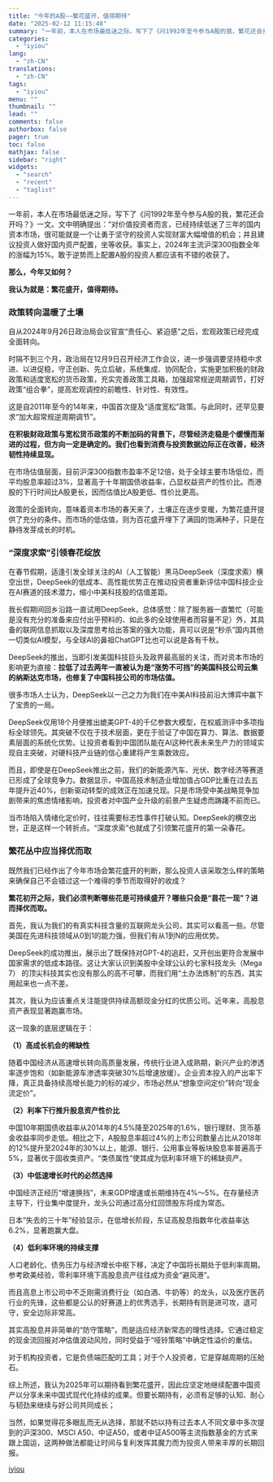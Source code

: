 ```yaml
---
title: "今年的A股——繁花盛开，值得期待"
date: "2025-02-12 11:15:48"
summary: "一年前，本人在市场最低迷之际，写下了《问1992年至今参与A股的我，繁花还会开吗？》一文。文中明确提..."
categories:
  - "iyiou"
lang:
  - "zh-CN"
translations:
  - "zh-CN"
tags:
  - "iyiou"
menu: ""
thumbnail: ""
lead: ""
comments: false
authorbox: false
pager: true
toc: false
mathjax: false
sidebar: "right"
widgets:
  - "search"
  - "recent"
  - "taglist"
---
```


一年前，本人在市场最低迷之际，写下了《问1992年至今参与A股的我，繁花还会开吗？》一文。文中明确提出：“对价值投资者而言，已经持续低迷了三年的国内资本市场，很可能就是一个让勇于坚守的投资人实现财富大幅增值的机会；并且建议投资人做好国内资产配置，坐等收获。事实上，2024年主流沪深300指数全年的涨幅为15%。敢于逆势而上配置A股的投资人都应该有不错的收获了。

**那么，今年又如何？**

**我认为就是：繁花盛开，值得期待。**

### **政策转向温暖了土壤**

自从2024年9月26日政治局会议官宣“责任心、紧迫感”之后，宏观政策已经完成全面转向。

时隔不到三个月，政治局在12月9日召开经济工作会议，进一步强调要坚持稳中求进、以进促稳，守正创新、先立后破，系统集成、协同配合，实施更加积极的财政政策和适度宽松的货币政策，充实完善政策工具箱，加强超常规逆周期调节，打好政策“组合拳”，提高宏观调控的前瞻性、针对性、有效性。

这是自2011年至今的14年来，中国首次提及“适度宽松”政策。与此同时，还罕见要求“加大超常规逆周期调节”。

**在积极财政政策与宽松货币政策的不断加码的背景下，尽管经济走稳是个缓慢而渐进的过程，但方向一定是确定的。我们也看到消费与投资数据边际正在改善，经济韧性持续显现。**

在市场估值层面，目前沪深300指数市盈率不足12倍，处于全球主要市场低位，而平均股息率超过3%，显著高于十年期国债收益率，凸显权益资产的性价比。而港股的下行时间比A股更长，因而估值比A股更低、性价比更高。

政策的全面转向，意味着资本市场的春天来了，土壤正在逐步变暖，为繁花盛开提供了充分的条件。而市场的低估值，则为百花盛开埋下了满园的饱满种子，只是在静待发芽成长的时机。

### **“深度求索”引领春花绽放**

在春节假期，适逢引发全球关注的AI（人工智能）黑马DeepSeek（深度求索）横空出世，DeepSeek的低成本、高性能优势正在推动投资者重新评估中国科技企业在AI赛道的技术潜力，缩小中美科技股的估值差距。

我长假期间回乡沿路一直试用DeepSeek，总体感觉：除了服务器一直繁忙（可能是没有充分的准备来应付出乎预料的、如此多的全球使用者而容量不足）外，其具备的联网信息抓取以及深度思考给出答案的强大功能，真可以说是“秒杀”国内其他一切类似AI模型，与全球AI的鼻祖ChatGPT比也可以说是各有千秋。

DeepSeek的推出，当即引发美国科技巨头及政界最高层的关注，而对资本市场的影响更为直接：**拉低了过去两年一直被认为是“涨势不可挡”的美国科技公司云集的纳斯达克市场，也修复了中国科技公司的市场估值。**

很多市场人士认为，DeepSeek以一己之力为我们在中美AI科技前沿大博弈中赢下了宝贵的一局。

DeepSeek仅用18个月便推出媲美GPT-4的千亿参数大模型，在权威测评中多项指标全球领先。其突破不仅在于技术层面，更在于验证了中国在算力、算法、数据要素层面的系统化优势。让投资者看到中国团队能在AI这种代表未来生产力的领域实现自主突破，对硬科技产业链的信心重建将产生乘数效应。

而且，即使是在DeepSeek推出之前，我们的新能源汽车、光伏、数字经济等赛道已形成了全球竞争力。数据显示，中国高技术制造业增加值占GDP比重在过去五年提升近40%，创新驱动转型的成效正在加速兑现。只是市场受中美战略竞争加剧带来的焦虑情绪影响，投资者对中国产业升级的前景产生疑虑而踌躇不前而已。

当市场陷入情绪化定价时，往往需要标志性事件打破认知。DeepSeek的横空出世，正是这样一个转折点。“深度求索”也就成了引领繁花盛开的第一朵春花。

### **繁花丛中应当择优而取**

既然我们已经作出了今年市场会繁花盛开的判断，那么投资人该采取怎么样的策略来确保自己不会错过这一个难得的季节而取得好的收成？

**繁花初开之际，我们必须判断哪些花是可持续盛开？哪些只会是“昙花一现”？进而择优而取。**

首先，我认为我们的有真实科技含量的互联网龙头公司，其实可以看高一些。尽管美国在先进科技领域从0到1的能力强，但我们有从1到N的应用优势。

DeepSeek的成功推出，展示出了既保持对GPT-4的追赶，又开创出更符合发展中国家需求的低成本路径。这让大家认识到美股中全球公认的七家科技龙头（Mega 7） 的顶尖科技其实也没有那么的高不可攀，而我们用“土办法炼制”的东西，其实用起来也一点不差。

其次，我认为应该重点关注能提供持续高额现金分红的优质公司。近年来，高股息资产表现显著跑赢市场。

这一现象的底层逻辑在于：

**（1）高成长机会的稀缺性**

随着中国经济从高速增长转向高质量发展，传统行业进入成熟期，新兴产业的渗透率逐步饱和（如新能源车渗透率突破30%后增速放缓）。企业资本投入的产出率下降，真正具备持续高增长能力的标的减少，市场必然从“想象空间定价”转向“现金流定价”。

**（2）利率下行推升股息资产性价比**

中国10年期国债收益率从2014年的4.5%降至2025年的1.6%，银行理财、货币基金收益率同步走低。相比之下，A股股息率超过4%的上市公司数量占比从2018年的12%提升至2024年的30%以上，能源、银行、公用事业等板块股息率普遍高于5%，显著优于固收类资产。“类债属性”使其成为低利率环境下的稀缺资产。

**（3）中低速增长时代的必然选择**

中国经济正经历“增速换挡”，未来GDP增速或长期维持在4%～5%。在存量经济主导下，行业集中度提升，龙头公司通过高分红回馈股东将成为常态。

日本“失去的三十年”经验显示，在低增长阶段，东证高股息指数年化收益率达6.2%，显著跑赢大盘。

**（4）低利率环境的持续支撑**

人口老龄化、债务压力与经济增长中枢下移，决定了中国将长期处于低利率周期。参考欧美经验，零利率环境下高股息资产往往成为资金“避风港”。

而且高息上市公司中不乏刚需消费行业（如白酒、牛奶等）的龙头，以及医疗医药行业的先锋，这些都是公认的好赛道上的优秀选手，长期持有则是进可攻，退可守，安全边际非常高。

其实高股息并非简单的“防守策略”，而是适应经济新常态的理性选择。它通过稳定的现金流回报对冲估值波动风险，同时受益于“哑铃策略”中确定性溢价的重估。

对于机构投资者，它是负债端匹配的工具；对于个人投资者，它是穿越周期的压舱石。

综上所述，我认为2025年可以期待看到繁花盛开，因此应坚定地继续配置中国资产以分享未来中国式现代化持续的成果。但要长期持有，必须有足够的认知、耐心与韧劲来继续与好公司共同成长；

当然，如果觉得花多眼乱而无从选择，那就不妨以持有过去本人不同文章中多次提到的沪深300、MSCI A50、中证A50，或者中证A500等主流指数基金的方式来跟上国运，这两种做法都能让时间与复利发挥其魔力而为投资人带来丰厚的长期回报。

[iyiou](https://www.iyiou.com/analysis/202502121090011)
